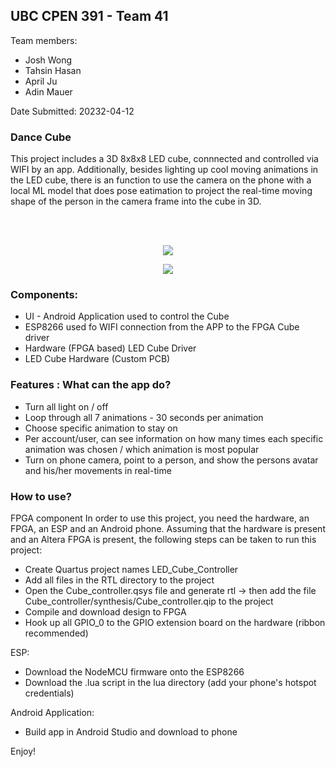 ## UBC CPEN 391 - Team 41 ##

Team members:
- Josh Wong
- Tahsin Hasan
- April Ju
- Adin Mauer

Date Submitted: 20232-04-12

### Dance Cube

This project includes a 3D 8x8x8 LED cube, connnected and controlled via WIFI by an app. Additionally, besides lighting up cool moving animations in the LED cube, there is an function to use the camera on the phone with a local ML model that does pose eatimation to project the real-time moving shape of the person in the camera frame into the cube in 3D.

<br/><br/>
<p align="center">
  <img src="https://user-images.githubusercontent.com/89616796/231640521-6e43ef89-aa31-4e59-8e8f-6284d2ae8689.png" />
</p>



<p align="center">
  <img src="https://user-images.githubusercontent.com/89616796/231642571-2c826fe3-f7d6-44e4-b82c-6db165e1cf98.gif" />
</p>

### Components:

- UI - Android Application used to control the Cube
- ESP8266 used fo WIFI connection from the APP to the FPGA Cube driver
- Hardware (FPGA based) LED Cube Driver
- LED Cube Hardware (Custom PCB)

### Features : What can the app do?

- Turn all light on / off
- Loop through all 7 animations - 30 seconds per animation
- Choose specific animation to stay on
- Per account/user, can see information on how many times each specific animation was chosen / which animation is most popular
- Turn on phone camera, point to a person, and show the persons avatar and his/her movements in real-time

### How to use?
FPGA component
In order to use this project, you need the hardware, an FPGA, an ESP and an Android phone.
Assuming that the hardware is present and an Altera FPGA is present, the following steps can be taken to run this project:
- Create Quartus project names LED_Cube_Controller
- Add all files in the RTL directory to the project
- Open the Cube_controller.qsys file and generate rtl -> then add the file Cube_controller/synthesis/Cube_controller.qip to the project
- Compile and download design to FPGA
- Hook up all GPIO_0 to the GPIO extension board on the hardware (ribbon recommended)

ESP:
- Download the NodeMCU firmware onto the ESP8266
-  Download the .lua script in the lua directory (add your phone's hotspot credentials)

Android Application:
-    Build app in Android Studio and download to phone

Enjoy!
